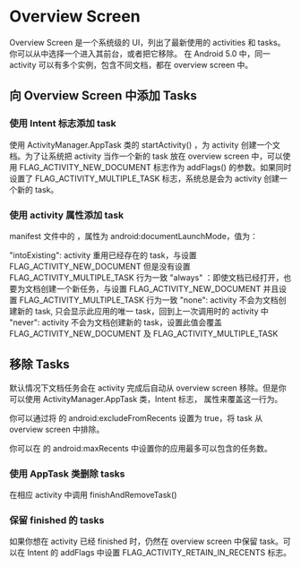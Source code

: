 # Overview Screen
Overview Screen 是一个系统级的 UI，列出了最新使用的 activities 和 tasks。你可以从中选择一个进入其前台，或者把它移除。
在 Android 5.0 中，同一 activity 可以有多个实例，包含不同文档，都在 overview screen 中。

## 向 Overview Screen 中添加 Tasks
### 使用 Intent 标志添加 task
使用 ActivityManager.AppTask 类的 startActivity() ，为 activity 创建一个文档。为了让系统把 activity 当作一个新的 task 放在 
overview screen 中，可以使用 FLAG_ACTIVITY_NEW_DOCUMENT 标志作为 addFlags() 的参数。如果同时设置了 FLAG_ACTIVITY_MULTIPLE_TASK 
标志，系统总是会为 activity 创建一个新的 task。

### 使用 activity 属性添加 task
manifest 文件中的 <activity> ，属性为 android:documentLaunchMode，值为：

"intoExisting": activity 重用已经存在的 task，与设置 FLAG_ACTIVITY_NEW_DOCUMENT 但是没有设置 FLAG_ACTIVITY_MULTIPLE_TASK 行为一致
"always" ：即使文档已经打开，也要为文档创建一个新任务，与设置 FLAG_ACTIVITY_NEW_DOCUMENT 并且设置 FLAG_ACTIVITY_MULTIPLE_TASK 行为一致
"none": activity 不会为文档创建新的 task, 只会显示此应用的唯一 task，回到上一次调用时的 activity 中
"never": activity 不会为文档创建新的 task，设置此值会覆盖 FLAG_ACTIVITY_NEW_DOCUMENT 及 FLAG_ACTIVITY_MULTIPLE_TASK

## 移除 Tasks
默认情况下文档任务会在 activity 完成后自动从 overview screen 移除。但是你可以使用 ActivityManager.AppTask 类，Intent 标志，
<activity> 属性来覆盖这一行为。

你可以通过将 <activity> 的 android:excludeFromRecents 设置为 true，将 task 从 overview screen 中排除。

你可以在 <activity> 的 android:maxRecents 中设置你的应用最多可以包含的任务数。

### 使用 AppTask 类删除 tasks
在相应 activity 中调用  finishAndRemoveTask() 

### 保留 finished 的 tasks
如果你想在 activity 已经 finished 时，仍然在 overview screen 中保留 task。可以在 Intent 的 addFlags 中设置 FLAG_ACTIVITY_RETAIN_IN_RECENTS 标志。

